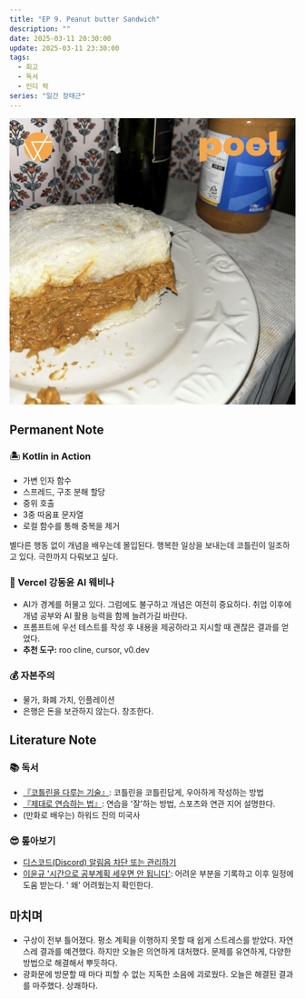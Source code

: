 ```yaml
---
title: "EP 9. Peanut butter Sandwich"
description: ""
date: 2025-03-11 20:30:00
update: 2025-03-11 23:30:00
tags:
  - 회고
  - 독서
  - 인디 락
series: "일간 장태근" 
---
```


![jisokuryClub 'Peanut butter Sandwich'](20562699.jpg)

## Permanent Note

### 🏝️ Kotlin in Action

- 가변 인자 함수
- 스프레드, 구조 분해 할당
- 중위 호출
- 3중 따옴표 문자열
- 로컬 함수를 통해 중복을 제거

별다른 행동 없이 개념을 배우는데 몰입된다. 행복한 일상을 보내는데 코틀린이 일조하고 있다. 극한까지 다뤄보고 싶다.

### 🎁 Vercel 강동윤 AI 웨비나

- AI가 경계를 허물고 있다. 그럼에도 불구하고 개념은 여전히 중요하다. 취업 이후에 개념 공부와 AI 활용 능력을 함께 늘려가길 바란다.
- 프롬프트에 우선 테스트를 작성 후 내용을 제공하라고 지시할 때 괜찮은 결과를 얻었다.
- **추천 도구:** roo cline, cursor, v0.dev

### 💰 자본주의

- 물가, 화폐 가치, 인플레이션
- 은행은 돈을 보관하지 않는다. 창조한다.

## Literature Note

### 📚 독서

- [『코틀린을 다루는 기술』](https://kscory.com/daliy-life/review/gilbut_joy_of_kotlin): 코틀린을 코틀린답게, 우아하게 작성하는 방법
- [『제대로 연습하는 법』](https://product.kyobobook.co.kr/detail/S000214977195): 연습을 '잘'하는 방법, 스포츠와 연관 지어 설명한다.
- (만화로 배우는) 하워드 진의 미국사

### 😎 톺아보기

- [디스코드(Discord) 알림음 차단 또는 관리하기](https://jsmall.tistory.com/1531)
- [이윤규 '시간으로 공부계획 세우면 안 됩니다'](https://youtube.com/shorts/VGjiM7yEJHM?si=6pXNqG7o7YUVplH8): 어려운 부분을 기록하고 이후 일정에 도움 받는다. '
  왜' 어려웠는지 확인한다.

## 마치며

- 구상이 전부 틀어졌다. 평소 계획을 이행하지 못할 때 쉽게 스트레스를 받았다. 자연스레 결과를 예견했다. 하지만 오늘은 의연하게 대처했다.
  문제를 유연하게, 다양한 방법으로 해결해서 뿌듯하다.
- 광화문에 방문할 때 마다 피할 수 없는 지독한 소음에 괴로웠다. 오늘은 해결된 결과를 마주했다. 상쾌하다.